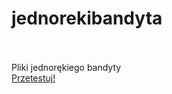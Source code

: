 # jednorekibandyta
</br></br>
Pliki jednorękiego bandyty </br>
<a href="https://bandyta.72dev.cf">Przetestuj!</a>
